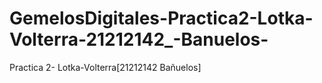 # GemelosDigitales-Practica2-Lotka-Volterra-21212142_-Banuelos-
Practica 2- Lotka-Volterra[21212142 Bañuelos]
